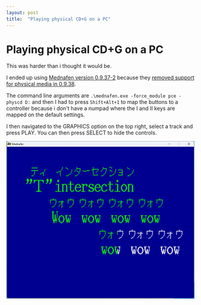 ```yaml
---
layout: post
title:  "Playing physical CD+G on a PC"
---
```


# Playing physical CD+G on a PC

This was harder than i thought it would be.

I ended up using [Mednafen version 0.9.37-2](https://forum.fobby.net/index.php?t=msg&goto=3814)
because they [removed support for physical media in 0.9.38](https://forum.fobby.net/index.php?t=msg&goto=4639).

The command line arguments are `.\mednafen.exe -force_module pce -physcd D:` and then I had to press `Shift+Alt+1` to map the buttons to a controller because i don't have a numpad where the I and II keys are mapped on the default settings.

I then navigated to the GRAPHICS option on the top right, select a track and press PLAY.
You can then press SELECT to hide the controls.

![Mednafen working](/assets/images/cdg.jpg)
